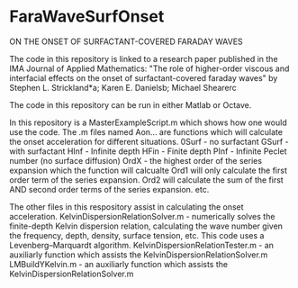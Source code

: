 # FaraWaveSurfOnset
ON THE ONSET OF SURFACTANT-COVERED FARADAY WAVES

The code in this repository is linked to a research paper published in the IMA Journal of Applied Mathematics:
"The role of higher-order viscous and interfacial effects on the onset of surfactant-covered faraday waves"
by Stephen L. Strickland*a; Karen E. Danielsb; Michael Shearerc

The code in this repository can be run in either Matlab or Octave.

In this repository is a MasterExampleScript.m which shows how one would use the code.
The .m files named  Aon...  are functions which will calculate the onset acceleration for different situations.
  0Surf - no surfactant
  GSurf - with surfactant
  HInf - Infinite depth
  HFin - Finite depth
  PInf - Infinite Peclet number (no surface diffusion)
  OrdX - the highest order of the series expansion which the function will calcualte
    Ord1 will only calculate the first order term of the series expansion.
    Ord2 will calculate the sum of the first AND second order terms of the series expansion.
    etc.

The other files in this respository assist in calculating the onset acceleration.
  KelvinDispersionRelationSolver.m - numerically solves the finite-depth Kelvin dispersion relation, calculating the wave number given the frequency, depth, density, surface tension, etc.  This code uses a Levenberg–Marquardt algorithm.
  KelvinDispersionRelationTester.m - an auxiliarly function which assists the KelvinDispersionRelationSolver.m
  LMBuildYKelvin.m - an auxiliarly function which assists the KelvinDispersionRelationSolver.m


